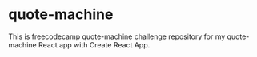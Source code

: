 # quote-machine
This is freecodecamp quote-machine challenge repository for my quote-machine React app with Create React App.
